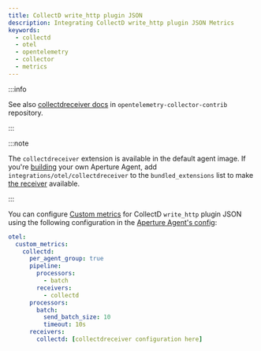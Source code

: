 ```yaml
---
title: CollectD write_http plugin JSON
description: Integrating CollectD write_http plugin JSON Metrics
keywords:
  - collectd
  - otel
  - opentelemetry
  - collector
  - metrics
---
```


:::info

See also [collectdreceiver docs][receiver] in `opentelemetry-collector-contrib`
repository.

:::

:::note

The `collectdreceiver` extension is available in the default agent image. If
you're [building][build] your own Aperture Agent, add
`integrations/otel/collectdreceiver` to the `bundled_extensions` list to make
[the receiver][receiver] available.

:::

You can configure [Custom metrics][custom-metrics] for CollectD `write_http`
plugin JSON using the following configuration in the [Aperture Agent's
config][agent-config]:

```yaml
otel:
  custom_metrics:
    collectd:
      per_agent_group: true
      pipeline:
        processors:
          - batch
        receivers:
          - collectd
      processors:
        batch:
          send_batch_size: 10
          timeout: 10s
      receivers:
        collectd: [collectdreceiver configuration here]
```

[build]: /reference/aperturectl/build/agent/agent.md
[receiver]:
  https://github.com/open-telemetry/opentelemetry-collector-contrib/tree/main/receiver/collectdreceiver
[custom-metrics]: /reference/configuration/agent.md#custom-metrics-config
[agent-config]: /reference/configuration/agent.md#agent-o-t-e-l-config
